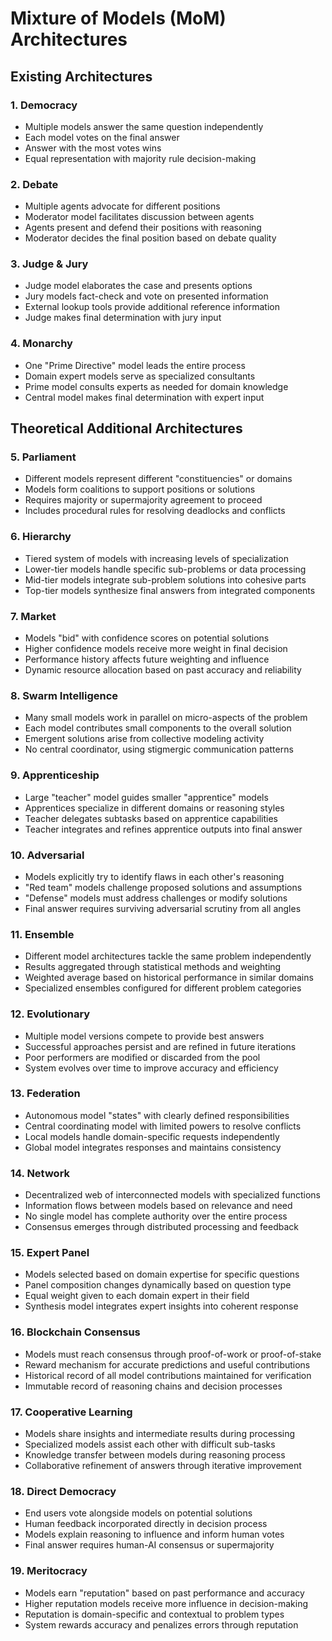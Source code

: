# Mixture of Models (MoM) Architectures

## Existing Architectures

### 1. Democracy
- Multiple models answer the same question independently
- Each model votes on the final answer
- Answer with the most votes wins
- Equal representation with majority rule decision-making

### 2. Debate
- Multiple agents advocate for different positions
- Moderator model facilitates discussion between agents
- Agents present and defend their positions with reasoning
- Moderator decides the final position based on debate quality

### 3. Judge & Jury
- Judge model elaborates the case and presents options
- Jury models fact-check and vote on presented information
- External lookup tools provide additional reference information
- Judge makes final determination with jury input

### 4. Monarchy
- One "Prime Directive" model leads the entire process
- Domain expert models serve as specialized consultants
- Prime model consults experts as needed for domain knowledge
- Central model makes final determination with expert input

## Theoretical Additional Architectures

### 5. Parliament
- Different models represent different "constituencies" or domains
- Models form coalitions to support positions or solutions
- Requires majority or supermajority agreement to proceed
- Includes procedural rules for resolving deadlocks and conflicts

### 6. Hierarchy
- Tiered system of models with increasing levels of specialization
- Lower-tier models handle specific sub-problems or data processing
- Mid-tier models integrate sub-problem solutions into cohesive parts
- Top-tier models synthesize final answers from integrated components

### 7. Market
- Models "bid" with confidence scores on potential solutions
- Higher confidence models receive more weight in final decision
- Performance history affects future weighting and influence
- Dynamic resource allocation based on past accuracy and reliability

### 8. Swarm Intelligence
- Many small models work in parallel on micro-aspects of the problem
- Each model contributes small components to the overall solution
- Emergent solutions arise from collective modeling activity
- No central coordinator, using stigmergic communication patterns

### 9. Apprenticeship
- Large "teacher" model guides smaller "apprentice" models
- Apprentices specialize in different domains or reasoning styles
- Teacher delegates subtasks based on apprentice capabilities
- Teacher integrates and refines apprentice outputs into final answer

### 10. Adversarial
- Models explicitly try to identify flaws in each other's reasoning
- "Red team" models challenge proposed solutions and assumptions
- "Defense" models must address challenges or modify solutions
- Final answer requires surviving adversarial scrutiny from all angles

### 11. Ensemble
- Different model architectures tackle the same problem independently
- Results aggregated through statistical methods and weighting
- Weighted average based on historical performance in similar domains
- Specialized ensembles configured for different problem categories

### 12. Evolutionary
- Multiple model versions compete to provide best answers
- Successful approaches persist and are refined in future iterations
- Poor performers are modified or discarded from the pool
- System evolves over time to improve accuracy and efficiency

### 13. Federation
- Autonomous model "states" with clearly defined responsibilities
- Central coordinating model with limited powers to resolve conflicts
- Local models handle domain-specific requests independently
- Global model integrates responses and maintains consistency

### 14. Network
- Decentralized web of interconnected models with specialized functions
- Information flows between models based on relevance and need
- No single model has complete authority over the entire process
- Consensus emerges through distributed processing and feedback

### 15. Expert Panel
- Models selected based on domain expertise for specific questions
- Panel composition changes dynamically based on question type
- Equal weight given to each domain expert in their field
- Synthesis model integrates expert insights into coherent response

### 16. Blockchain Consensus
- Models must reach consensus through proof-of-work or proof-of-stake
- Reward mechanism for accurate predictions and useful contributions
- Historical record of all model contributions maintained for verification
- Immutable record of reasoning chains and decision processes

### 17. Cooperative Learning
- Models share insights and intermediate results during processing
- Specialized models assist each other with difficult sub-tasks
- Knowledge transfer between models during reasoning process
- Collaborative refinement of answers through iterative improvement

### 18. Direct Democracy
- End users vote alongside models on potential solutions
- Human feedback incorporated directly in decision process
- Models explain reasoning to influence and inform human votes
- Final answer requires human-AI consensus or supermajority

### 19. Meritocracy
- Models earn "reputation" based on past performance and accuracy
- Higher reputation models receive more influence in decision-making
- Reputation is domain-specific and contextual to problem types
- System rewards accuracy and penalizes errors through reputation
